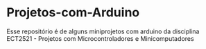 # Projetos-com-Arduino
Esse repositório é de alguns miniprojetos com arduino da disciplina ECT2521 - Projetos com Microcontroladores e Minicomputadores 
